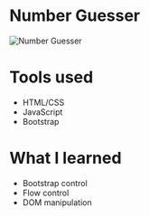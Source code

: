 # Number Guesser

![Number Guesser]()

# Tools used

* HTML/CSS
* JavaScript
* Bootstrap

# What I learned

* Bootstrap control
* Flow control
* DOM manipulation